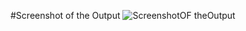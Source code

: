 #Screenshot of the Output
![ScreenshotOF theOutput](https://user-images.githubusercontent.com/80908355/111791763-7d49ee80-88fe-11eb-9845-4858c9401e16.png)
